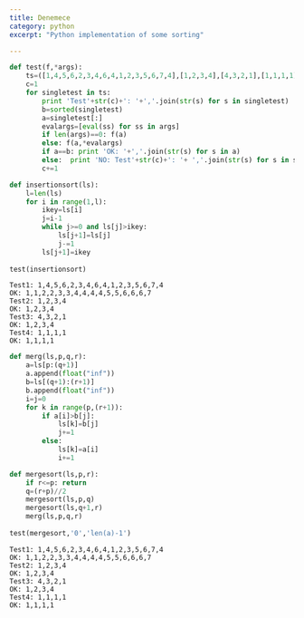 ```yaml
---
title: Denemece
category: python
excerpt: "Python implementation of some sorting"

---
```



```python
def test(f,*args):
    ts=([1,4,5,6,2,3,4,6,4,1,2,3,5,6,7,4],[1,2,3,4],[4,3,2,1],[1,1,1,1])
    c=1
    for singletest in ts:
        print 'Test'+str(c)+': '+','.join(str(s) for s in singletest)
        b=sorted(singletest)
        a=singletest[:]
        evalargs=[eval(ss) for ss in args]
        if len(args)==0: f(a)
        else: f(a,*evalargs)
        if a==b: print 'OK: '+','.join(str(s) for s in a)
        else:  print 'NO: Test'+str(c)+': '+ ','.join(str(s) for s in singletest)+'->'+','.join(str(s) for s in a)
        c+=1

def insertionsort(ls):
    l=len(ls)
    for i in range(1,l):
        ikey=ls[i]
        j=i-1
        while j>=0 and ls[j]>ikey:
            ls[j+1]=ls[j]
            j-=1
        ls[j+1]=ikey
    
test(insertionsort)
```

    Test1: 1,4,5,6,2,3,4,6,4,1,2,3,5,6,7,4
    OK: 1,1,2,2,3,3,4,4,4,4,5,5,6,6,6,7
    Test2: 1,2,3,4
    OK: 1,2,3,4
    Test3: 4,3,2,1
    OK: 1,2,3,4
    Test4: 1,1,1,1
    OK: 1,1,1,1



```python
def merg(ls,p,q,r):
    a=ls[p:(q+1)]
    a.append(float("inf"))
    b=ls[(q+1):(r+1)]
    b.append(float("inf"))
    i=j=0
    for k in range(p,(r+1)):
        if a[i]>b[j]:
            ls[k]=b[j]
            j+=1
        else:
            ls[k]=a[i]
            i+=1

def mergesort(ls,p,r):
    if r<=p: return
    q=(r+p)//2
    mergesort(ls,p,q)
    mergesort(ls,q+1,r)
    merg(ls,p,q,r)
    
test(mergesort,'0','len(a)-1')
```

    Test1: 1,4,5,6,2,3,4,6,4,1,2,3,5,6,7,4
    OK: 1,1,2,2,3,3,4,4,4,4,5,5,6,6,6,7
    Test2: 1,2,3,4
    OK: 1,2,3,4
    Test3: 4,3,2,1
    OK: 1,2,3,4
    Test4: 1,1,1,1
    OK: 1,1,1,1



```python

```
